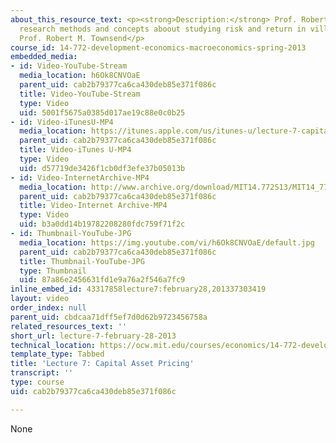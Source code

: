 ```yaml
---
about_this_resource_text: <p><strong>Description:</strong> Prof. Robert Townsend discusses
  research methods and concepts aboout studying risk and return in village households.</p><p><strong>Instructor:</strong>
  Prof. Robert M. Townsend</p>
course_id: 14-772-development-economics-macroeconomics-spring-2013
embedded_media:
- id: Video-YouTube-Stream
  media_location: h6Ok8CNVOaE
  parent_uid: cab2b79377ca6ca430deb85e371f086c
  title: Video-YouTube-Stream
  type: Video
  uid: 5001f5675a0385d017ae19c88e0c0b25
- id: Video-iTunesU-MP4
  media_location: https://itunes.apple.com/us/itunes-u/lecture-7-capital-asset-pricing/id778742020?i=223126722
  parent_uid: cab2b79377ca6ca430deb85e371f086c
  title: Video-iTunes U-MP4
  type: Video
  uid: d57719de3426f1cb0df3efe37b05013b
- id: Video-InternetArchive-MP4
  media_location: http://www.archive.org/download/MIT14.772S13/MIT14_772S13_lec07_300k.mp4
  parent_uid: cab2b79377ca6ca430deb85e371f086c
  title: Video-Internet Archive-MP4
  type: Video
  uid: b3a0dd14b19782208280fdc759f71f2c
- id: Thumbnail-YouTube-JPG
  media_location: https://img.youtube.com/vi/h6Ok8CNVOaE/default.jpg
  parent_uid: cab2b79377ca6ca430deb85e371f086c
  title: Thumbnail-YouTube-JPG
  type: Thumbnail
  uid: 87a86e2456631fd1e9a76a2f546a7fc9
inline_embed_id: 43317858lecture7:february28,201337303419
layout: video
order_index: null
parent_uid: cbdcaa71dff5ef7d0d62b9723456758a
related_resources_text: ''
short_url: lecture-7-february-28-2013
technical_location: https://ocw.mit.edu/courses/economics/14-772-development-economics-macroeconomics-spring-2013/lecture-videos-and-slides/lecture-7-february-28-2013
template_type: Tabbed
title: 'Lecture 7: Capital Asset Pricing'
transcript: ''
type: course
uid: cab2b79377ca6ca430deb85e371f086c

---
```

None